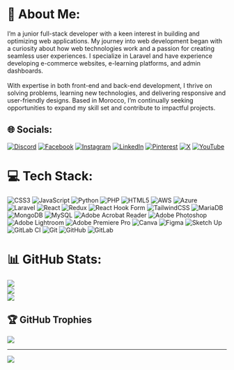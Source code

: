 # 💫 About Me:
I’m a junior full-stack developer with a keen interest in building and optimizing web applications. My journey into web development began with a curiosity about how web technologies work and a passion for creating seamless user experiences. I specialize in Laravel and have experience developing e-commerce websites, e-learning platforms, and admin dashboards.<br><br>With expertise in both front-end and back-end development, I thrive on solving problems, learning new technologies, and delivering responsive and user-friendly designs. Based in Morocco, I’m continually seeking opportunities to expand my skill set and contribute to impactful projects.


## 🌐 Socials:
[![Discord](https://img.shields.io/badge/Discord-%237289DA.svg?logo=discord&logoColor=white)](https://discord.gg/NXT-HEELSING) [![Facebook](https://img.shields.io/badge/Facebook-%231877F2.svg?logo=Facebook&logoColor=white)](https://facebook.com/Abderrahim.AJabli) [![Instagram](https://img.shields.io/badge/Instagram-%23E4405F.svg?logo=Instagram&logoColor=white)](https://instagram.com/Abderrahim.AJabli) [![LinkedIn](https://img.shields.io/badge/LinkedIn-%230077B5.svg?logo=linkedin&logoColor=white)](https://linkedin.com/in/Abderrahim.AJabli) [![Pinterest](https://img.shields.io/badge/Pinterest-%23E60023.svg?logo=Pinterest&logoColor=white)](https://pinterest.com/Abderrahim.AJabli) [![X](https://img.shields.io/badge/X-black.svg?logo=X&logoColor=white)](https://x.com/Abderrahim.AJabli) [![YouTube](https://img.shields.io/badge/YouTube-%23FF0000.svg?logo=YouTube&logoColor=white)](https://youtube.com/@Abderrahim.AJabli) 

# 💻 Tech Stack:
![CSS3](https://img.shields.io/badge/css3-%231572B6.svg?style=flat&logo=css3&logoColor=white) ![JavaScript](https://img.shields.io/badge/javascript-%23323330.svg?style=flat&logo=javascript&logoColor=%23F7DF1E) ![Python](https://img.shields.io/badge/python-3670A0?style=flat&logo=python&logoColor=ffdd54) ![PHP](https://img.shields.io/badge/php-%23777BB4.svg?style=flat&logo=php&logoColor=white) ![HTML5](https://img.shields.io/badge/html5-%23E34F26.svg?style=flat&logo=html5&logoColor=white) ![AWS](https://img.shields.io/badge/AWS-%23FF9900.svg?style=flat&logo=amazon-aws&logoColor=white) ![Azure](https://img.shields.io/badge/azure-%230072C6.svg?style=flat&logo=microsoftazure&logoColor=white) ![Laravel](https://img.shields.io/badge/laravel-%23FF2D20.svg?style=flat&logo=laravel&logoColor=white) ![React](https://img.shields.io/badge/react-%2320232a.svg?style=flat&logo=react&logoColor=%2361DAFB) ![Redux](https://img.shields.io/badge/redux-%23593d88.svg?style=flat&logo=redux&logoColor=white) ![React Hook Form](https://img.shields.io/badge/React%20Hook%20Form-%23EC5990.svg?style=flat&logo=reacthookform&logoColor=white) ![TailwindCSS](https://img.shields.io/badge/tailwindcss-%2338B2AC.svg?style=flat&logo=tailwind-css&logoColor=white) ![MariaDB](https://img.shields.io/badge/MariaDB-003545?style=flat&logo=mariadb&logoColor=white) ![MongoDB](https://img.shields.io/badge/MongoDB-%234ea94b.svg?style=flat&logo=mongodb&logoColor=white) ![MySQL](https://img.shields.io/badge/mysql-4479A1.svg?style=flat&logo=mysql&logoColor=white) ![Adobe Acrobat Reader](https://img.shields.io/badge/Adobe%20Acrobat%20Reader-EC1C24.svg?style=flat&logo=Adobe%20Acrobat%20Reader&logoColor=white) ![Adobe Photoshop](https://img.shields.io/badge/adobe%20photoshop-%2331A8FF.svg?style=flat&logo=adobe%20photoshop&logoColor=white) ![Adobe Lightroom](https://img.shields.io/badge/Adobe%20Lightroom-31A8FF.svg?style=flat&logo=Adobe%20Lightroom&logoColor=white) ![Adobe Premiere Pro](https://img.shields.io/badge/Adobe%20Premiere%20Pro-9999FF.svg?style=flat&logo=Adobe%20Premiere%20Pro&logoColor=white) ![Canva](https://img.shields.io/badge/Canva-%2300C4CC.svg?style=flat&logo=Canva&logoColor=white) ![Figma](https://img.shields.io/badge/figma-%23F24E1E.svg?style=flat&logo=figma&logoColor=white) ![Sketch Up](https://img.shields.io/badge/SketchUp-005F9E?style=flat&logo=sketchup&logoColor=white) ![GitLab CI](https://img.shields.io/badge/gitlab%20CI-%23181717.svg?style=flat&logo=gitlab&logoColor=white) ![Git](https://img.shields.io/badge/git-%23F05033.svg?style=flat&logo=git&logoColor=white) ![GitHub](https://img.shields.io/badge/github-%23121011.svg?style=flat&logo=github&logoColor=white) ![GitLab](https://img.shields.io/badge/gitlab-%23181717.svg?style=flat&logo=gitlab&logoColor=white)
# 📊 GitHub Stats:
![](https://github-readme-stats.vercel.app/api?username=NXT-HELSING&theme=tokyonight&hide_border=false&include_all_commits=false&count_private=false)<br/>
![](https://github-readme-streak-stats.herokuapp.com/?user=NXT-HELSING&theme=tokyonight&hide_border=false)<br/>
![](https://github-readme-stats.vercel.app/api/top-langs/?username=NXT-HELSING&theme=tokyonight&hide_border=false&include_all_commits=false&count_private=false&layout=compact)

## 🏆 GitHub Trophies
![](https://github-profile-trophy.vercel.app/?username=NXT-HELSING&theme=radical&no-frame=false&no-bg=false&margin-w=4)

---
[![](https://visitcount.itsvg.in/api?id=NXT-HELSING&icon=0&color=0)](https://visitcount.itsvg.in)

<!-- Proudly created with GPRM ( https://gprm.itsvg.in ) -->
